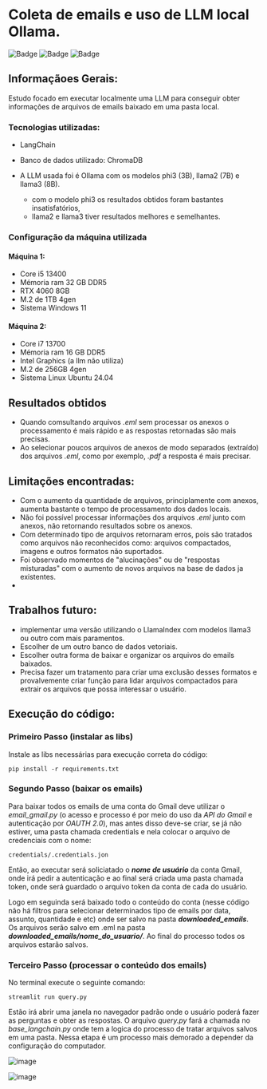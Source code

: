 # Coleta de emails e uso de LLM local Ollama.

![Badge](https://img.shields.io/badge/Status-_Desenvolvimento-yellow)
![Badge](https://img.shields.io/badge/Criado_em-_19/06/2024-gree)
![Badge](https://img.shields.io/badge/Lingugem_-Python-blue)

## Informaçãoes Gerais:
Estudo focado em executar localmente uma LLM para conseguir obter informações de arquivos de emails baixado em uma pasta local.

### Tecnologias utilizadas:
- LangChain

- Banco de dados utilizado: ChromaDB

- A LLM usada foi é Ollama com os modelos phi3 (3B), llama2 (7B) e llama3 (8B).
  - com o modelo phi3 os resultados obtidos foram bastantes insatisfatórios,
  - llama2 e llama3 tiver resultados melhores e semelhantes.

### Configuração da máquina utilizada
#### Máquina 1:
- Core i5 13400 
- Mémoria ram 32 GB DDR5
- RTX 4060 8GB
- M.2 de 1TB 4gen
- Sistema Windows 11
#### Máquina 2:
- Core i7 13700
- Mémoria ram 16 GB DDR5
- Intel Graphics (a llm não utiliza)
- M.2 de 256GB 4gen
- Sistema Linux Ubuntu 24.04

## Resultados obtidos
- Quando comsultando arquivos *.eml* sem processar os anexos o processamento é mais rápido e as respostas retornadas são mais precisas.
- Ao selecionar poucos arquivos de anexos de modo separados (extraído) dos arquivos *.eml*, como por exemplo, *.pdf* a resposta é mais precisar.

## Limitações encontradas:
- Com o aumento da quantidade de arquivos, principlamente com anexos, aumenta bastante o tempo de processamento dos dados locais.
- Não foi possível processar informações dos arquivos *.eml* junto com anexos, não retornando resultados sobre os anexos. 
- Com determinado tipo de arquivos retornaram erros, pois são tratados como arquivos não reconhecidos como: arquivos compactados, imagens e outros formatos não suportados. 
- Foi observado momentos de "alucinações" ou de "respostas misturadas" com o aumento de novos arquivos na base de dados ja existentes.
- 
## Trabalhos futuro:
- implementar uma versão utilizando o LlamaIndex com modelos llama3 ou outro com mais paramentos.
- Escolher de um outro banco de dados vetoriais.
- Escolher outra forma de baixar e organizar os arquivos do emails baixados.
- Precisa fazer um tratamento para criar uma exclusão desses formatos e provalvemente criar função para lidar arquivos compactados para extrair os arquivos que possa interessar o usuário.

## Execução do código:
### Primeiro Passo (instalar as libs)
Instale as libs necessárias para execução correta do código:
```
pip install -r requirements.txt
```

### Segundo Passo (baixar os emails)
Para baixar todos os emails de uma conta do Gmail deve utilizar o *email_gmail.py* (o acesso e processo é por meio do uso da *API do Gmail* e autenticação por *OAUTH 2.0*), mas antes disso deve-se criar, se já não estiver, uma pasta chamada credentials e nela colocar o arquivo de credenciais com o nome: 
```
credentials/.credentials.jon
```

Então, ao executar será soliciatado o ***nome de usuário*** da conta Gmail, onde irá pedir a autenticação e ao final será criada uma pasta chamada token, onde será guardado o arquivo token da conta de cada do usuário.

Logo em seguinda será baixado todo o conteúdo do conta (nesse código não há filtros para selecionar determinados tipo de emails por data, assunto, quantidade e etc) onde ser salvo na pasta ***downloaded_emails***. Os arquivos serão salvo em .eml na pasta ***downloaded_emails/nome_do_usuario/***.
Ao final do processo todos os arquivos estarão salvos.

### Terceiro Passo (processar o conteúdo dos emails)
No terminal execute o seguinte comando: 
```
streamlit run query.py
```
Estão irá abrir uma janela no navegador padrão onde o usuário poderá fazer as perguntas e obter as respostas. O arquivo *query.py* fará a chamada no *base_langchain.py* onde tem a logica do processo de tratar arquivos salvos em uma pasta.
Nessa etapa é um processo mais demorado a depender da configuração do computador.

![image](https://github.com/valderlan/sprint3/assets/71195621/33f26ee3-d44c-424a-909a-ae0112775e01)

![image](https://github.com/valderlan/sprint3/assets/71195621/c99d677d-2f27-461b-afa6-4175db9942d7)
